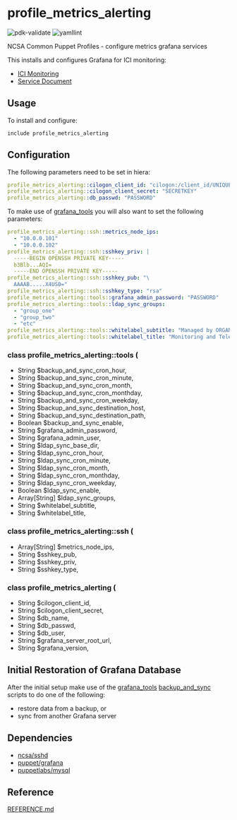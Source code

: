 # profile_metrics_alerting

![pdk-validate](https://github.com/ncsa/puppet-profile_metrics_alerting/workflows/pdk-validate/badge.svg)
![yamllint](https://github.com/ncsa/puppet-profile_metrics_alerting/workflows/yamllint/badge.svg)

NCSA Common Puppet Profiles - configure metrics grafana services

This installs and configures Grafana for ICI monitoring:
- [ICI Monitoring](https://wiki.ncsa.illinois.edu/display/IM/ICI+Central+Grafana+Documentation)
- [Service Document](https://wiki.ncsa.illinois.edu/display/ICI/Metrics+Grafana+for+ICI+Monitoring)


## Usage

To install and configure:

```puppet
include profile_metrics_alerting
```

## Configuration

The following parameters need to be set in hiera:
```yaml
profile_metrics_alerting::cilogon_client_id: "cilogon:/client_id/UNIQUEID"
profile_metrics_alerting::cilogon_client_secret: "SECRETKEY"
profile_metrics_alerting::db_passwd: "PASSWORD"
```

To make use of [grafana_tools](https://github.com/jdmaloney/grafana_tools/) 
you will also want to set the following parameters:
```yaml
profile_metrics_alerting::ssh::metrics_node_ips:
  - "10.0.0.101"
  - "10.0.0.102"
profile_metrics_alerting::ssh::sshkey_priv: |
  -----BEGIN OPENSSH PRIVATE KEY-----
  b3Blb...AQI=
  -----END OPENSSH PRIVATE KEY-----
profile_metrics_alerting::ssh::sshkey_pub: "\
  AAAAB.....X4US0="
profile_metrics_alerting::ssh::sshkey_type: "rsa"
profile_metrics_alerting::tools::grafana_admin_password: "PASSWORD"
profile_metrics_alerting::tools::ldap_sync_groups:
  - "group_one"
  - "group_two"
  - "etc"
profile_metrics_alerting::tools::whitelabel_subtitle: "Managed by ORGANIZATION GROUP"
profile_metrics_alerting::tools::whitelabel_title: "Monitoring and Telemetry Interface"
```

### class profile_metrics_alerting::tools (
-  String $backup_and_sync_cron_hour,
-  String $backup_and_sync_cron_minute,
-  String $backup_and_sync_cron_month,
-  String $backup_and_sync_cron_monthday,
-  String $backup_and_sync_cron_weekday,
-  String $backup_and_sync_destination_host,
-  String $backup_and_sync_destination_path,
-  Boolean $backup_and_sync_enable,
-  String $grafana_admin_password,
-  String $grafana_admin_user,
-  String $ldap_sync_base_dir,
-  String $ldap_sync_cron_hour,
-  String $ldap_sync_cron_minute,
-  String $ldap_sync_cron_month,
-  String $ldap_sync_cron_monthday,
-  String $ldap_sync_cron_weekday,
-  Boolean $ldap_sync_enable,
-  Array[String] $ldap_sync_groups,
-  String $whitelabel_subtitle,
-  String $whitelabel_title,
### class profile_metrics_alerting::ssh (
-  Array[String] $metrics_node_ips,
-  String $sshkey_pub,
-  String $sshkey_priv,
-  String $sshkey_type,
### class profile_metrics_alerting (
-  String $cilogon_client_id,
-  String $cilogon_client_secret,
-  String $db_name,
-  String $db_passwd,
-  String $db_user,
-  String $grafana_server_root_url,
-  String $grafana_version,

## Initial Restoration of Grafana Database

After the initial setup make use of the [grafana_tools](https://github.com/jdmaloney/grafana_tools/) 
[backup_and_sync](https://github.com/jdmaloney/grafana_tools/blob/main/backup_and_sync/README.md) 
scripts to do one of the following:
- restore data from a backup, or
- sync from another Grafana server

## Dependencies

- [ncsa/sshd](https://github.com/ncsa/puppet-sshd)
- [puppet/grafana](https://forge.puppet.com/modules/puppet/grafana)
- [puppetlabs/mysql](https://forge.puppet.com/modules/puppetlabs/mysql)

## Reference

[REFERENCE.md](REFERENCE.md)

